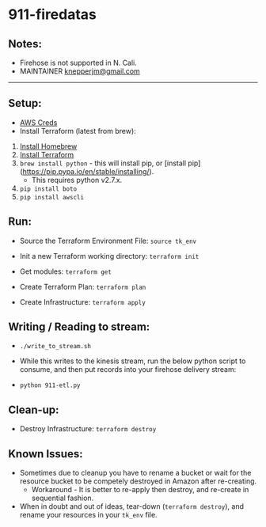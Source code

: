 # 911-firedatas

## Notes:
* Firehose is not supported in N. Cali.
* MAINTAINER knepperjm@gmail.com

---

## Setup:
* [AWS Creds](http://docs.aws.amazon.com/cli/latest/userguide/cli-chap-getting-started.html)
* Install Terraform (latest from brew):
1. [Install Homebrew](https://brew.sh/)
2. [Install Terraform](http://brewformulas.org/Terraform)
3. `brew install python` - this will install pip, or [install pip] (https://pip.pypa.io/en/stable/installing/). 
   * This requires python v2.7.x.
4. `pip install boto`
5. `pip install awscli`


## Run:

* Source the Terraform Environment File:
  `source tk_env`

* Init a new Terraform working directory:
  `terraform init`

* Get modules:
  `terraform get`

* Create Terraform Plan:
  `terraform plan`

* Create Infrastructure:
  `terraform apply`


## Writing / Reading to stream:

* `./write_to_stream.sh`

* While this writes to the kinesis stream, run the below python script to consume, and then put records into your firehose delivery stream:

* `python 911-etl.py`

## Clean-up:
* Destroy Infrastructure:
  `terraform destroy`

## Known Issues:
  * Sometimes due to cleanup you have to rename a bucket or wait for the resource bucket to be competely destroyed in Amazon after re-creating.
    * Workaround - It is better to re-apply then destroy, and re-create in sequential fashion.
  * When in doubt and out of ideas, tear-down (`terraform destroy`), and rename your resources in your `tk_env` file.
